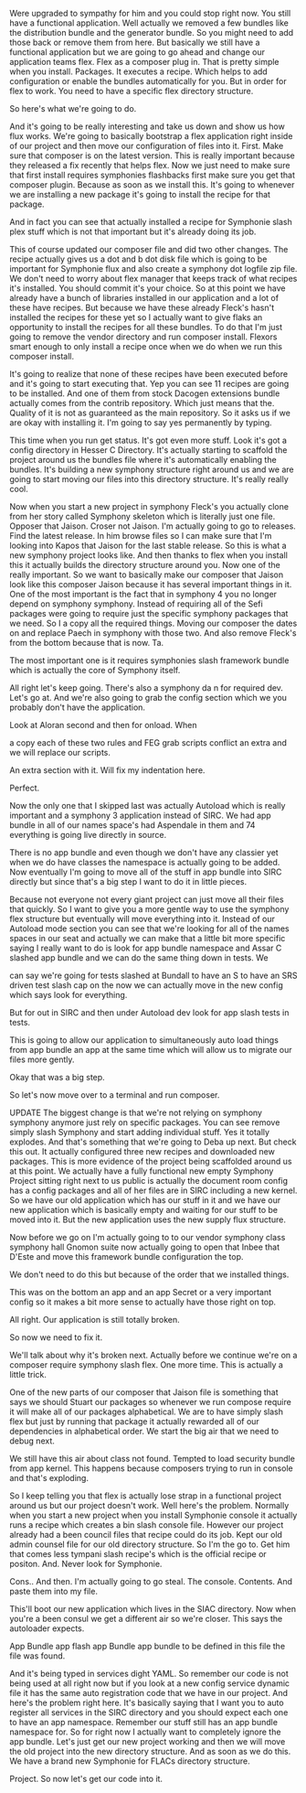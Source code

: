 Were upgraded to sympathy for him and you could stop right now. You still have
a functional application. Well actually we removed a few bundles like the
distribution bundle and the generator bundle. So you might need to add those
back or remove them from here. But basically we still have a functional
application but we are going to go ahead and change our application teams flex.
Flex as a composer plug in. That is pretty simple when you install. Packages.
It executes a recipe. Which helps to add configuration or enable the bundles
automatically for you. But in order for flex to work. You need to have a
specific flex directory structure.

So here's what we're going to do.

And it's going to be really interesting and take us down and show us how flux
works. We're going to basically bootstrap a flex application right inside of
our project and then move our configuration of files into it. First. Make sure
that composer is on the latest version. This is really important because they
released a fix recently that helps flex. Now we just need to make sure that
first install requires symphonies flashbacks first make sure you get that
composer plugin. Because as soon as we install this. It's going to whenever we
are installing a new package it's going to install the recipe for that package.

And in fact you can see that actually installed a recipe for Symphonie slash
plex stuff which is not that important but it's already doing its job.

This of course updated our composer file and did two other changes. The recipe
actually gives us a dot and b dot disk file which is going to be important for
Symphonie flux and also create a symphony dot logfile zip file. We don't need
to worry about flex manager that keeps track of what recipes it's installed.
You should commit it's your choice. So at this point we have already have a
bunch of libraries installed in our application and a lot of these have
recipes. But because we have these already Fleck's hasn't installed the recipes
for these yet so I actually want to give flaks an opportunity to install the
recipes for all these bundles. To do that I'm just going to remove the vendor
directory and run composer install. Flexors smart enough to only install a
recipe once when we do when we run this composer install.

It's going to realize that none of these recipes have been executed before and
it's going to start executing that. Yep you can see 11 recipes are going to be
installed. And one of them from stock Dacogen extensions bundle actually comes
from the contrib repository. Which just means that the. Quality of it is not as
guaranteed as the main repository. So it asks us if we are okay with installing
it. I'm going to say yes permanently by typing.

This time when you run get status. It's got even more stuff. Look it's got a
config directory in Hesser C Directory. It's actually starting to scaffold the
project around us the bundles file where it's automatically enabling the
bundles. It's building a new symphony structure right around us and we are
going to start moving our files into this directory structure. It's really
really cool.

Now when you start a new project in symphony Fleck's you actually clone from
her story called Symphony skeleton which is literally just one file. Opposer
that Jaison. Croser not Jaison. I'm actually going to go to releases. Find the
latest release. In him browse files so I can make sure that I'm looking into
Kapos that Jaison for the last stable release. So this is what a new symphony
project looks like. And then thanks to flex when you install this it actually
builds the directory structure around you. Now one of the really important. So
we want to basically make our composer that Jaison look like this composer
Jaison because it has several important things in it. One of the most important
is the fact that in symphony 4 you no longer depend on symphony symphony.
Instead of requiring all of the Sefi packages were going to require just the
specific symphony packages that we need. So I a copy all the required things.
Moving our composer the dates on and replace Paech in symphony with those two.
And also remove Fleck's from the bottom because that is now. Ta.

The most important one is it requires symphonies slash framework bundle which
is actually the core of Symphony itself.

All right let's keep going. There's also a symphony da n for required dev.
Let's go at. And we're also going to grab the config section which we you
probably don't have the application.

Look at Aloran second and then for onload. When

a copy each of these two rules and FEG grab scripts conflict an extra and we
will replace our scripts.

An extra section with it. Will fix my indentation here.

Perfect.

Now the only one that I skipped last was actually Autoload which is really
important and a symphony 3 application instead of SIRC. We had app bundle in
all of our names space's had Aspendale in them and 74 everything is going live
directly in source.

There is no app bundle and even though we don't have any classier yet when we
do have classes the namespace is actually going to be added. Now eventually I'm
going to move all of the stuff in app bundle into SIRC directly but since
that's a big step I want to do it in little pieces.

Because not everyone not every giant project can just move all their files that
quickly. So I want to give you a more gentle way to use the symphony flex
structure but eventually will move everything into it. Instead of our Autoload
mode section you can see that we're looking for all of the names spaces in our
seat and actually we can make that a little bit more specific saying I really
want to do is look for app bundle namespace and Assar C slashed app bundle and
we can do the same thing down in tests. We

can say we're going for tests slashed at Bundall to have an S to have an SRS
driven test slash cap on the now we can actually move in the new config which
says look for everything.

But for out in SIRC and then under Autoload dev look for app slash tests in
tests.

This is going to allow our application to simultaneously auto load things from
app bundle an app at the same time which will allow us to migrate our files
more gently.

Okay that was a big step.

So let's now move over to a terminal and run composer.

UPDATE The biggest change is that we're not relying on symphony symphony
anymore just rely on specific packages. You can see remove simply slash
Symphony and start adding individual stuff. Yes it totally explodes. And that's
something that we're going to Deba up next. But check this out. It actually
configured three new recipes and downloaded new packages. This is more evidence
of the project being scaffolded around us at this point. We actually have a
fully functional new empty Symphony Project sitting right next to us public is
actually the document room config has a config packages and all of her files
are in SIRC including a new kernel. So we have our old application which has
our stuff in it and we have our new application which is basically empty and
waiting for our stuff to be moved into it. But the new application uses the new
supply flux structure.

Now before we go on I'm actually going to to our vendor symphony class symphony
hall Gnomon suite now actually going to open that Inbee that D'Este and move
this framework bundle configuration the top.

We don't need to do this but because of the order that we installed things.

This was on the bottom an app and an app Secret or a very important config so
it makes a bit more sense to actually have those right on top.

All right. Our application is still totally broken.

So now we need to fix it.

We'll talk about why it's broken next. Actually before we continue we're on a
composer require symphony slash flex. One more time. This is actually a little
trick.

One of the new parts of our composer that Jaison file is something that says we
should Stuart our packages so whenever we run compose require it will make all
of our packages alphabetical. We are to have simply slash flex but just by
running that package it actually rewarded all of our dependencies in
alphabetical order. We start the big air that we need to debug next.

We still have this air about class not found. Tempted to load security bundle
from app kernel. This happens because composers trying to run in console and
that's exploding.

So I keep telling you that flex is actually lose strap in a functional project
around us but our project doesn't work. Well here's the problem. Normally when
you start a new project when you install Symphonie console it actually runs a
recipe which creates a bin slash console file. However our project already had
a been council files that recipe could do its job. Kept our old admin counsel
file for our old directory structure. So I'm the go to. Get him that comes less
tympani slash recipe's which is the official recipe or positon. And. Never look
for Symphonie.

Cons.. And then. I'm actually going to go steal. The console. Contents. And
paste them into my file.

This'll boot our new application which lives in the SIAC directory. Now when
you're a been consul we get a different air so we're closer. This says the
autoloader expects.

App Bundle app flash app Bundle app bundle to be defined in this file the file
was found.

And it's being typed in services dight YAML. So remember our code is not being
used at all right now but if you look at a new config service dynamic file it
has the same auto registration code that we have in our project. And here's the
problem right here. It's basically saying that I want you to auto register all
services in the SIRC directory and you should expect each one to have an app
namespace. Remember our stuff still has an app bundle namespace for. So for
right now I actually want to completely ignore the app bundle. Let's just get
our new project working and then we will move the old project into the new
directory structure. And as soon as we do this. We have a brand new Symphonie
for FLACs directory structure.

Project. So now let's get our code into it.
